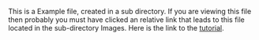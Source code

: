 This is a Example file, created in a sub directory.
If you are viewing this file then probably you must have clicked an relative link that leads to this file located in the sub-directory Images.
Here is the link to the [tutorial](../demo.md).
